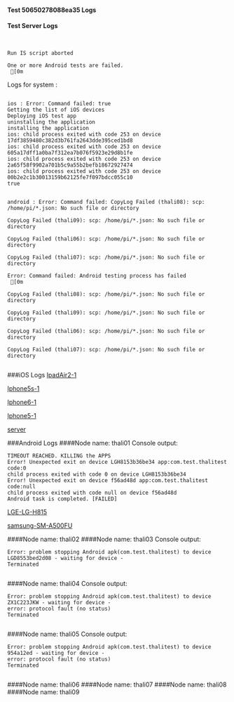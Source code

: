 #### Test 50650278088ea35 Logs

#### Test Server Logs
```

 
Run IS script aborted
 
One or more Android tests are failed.
 [0m

```


Logs for system : 
```

ios : Error: Command failed: true
Getting the list of iOS devices 
Deploying iOS test app 
uninstalling the application 
installing the application 
ios: child process exited with code 253 on device 17df3859480c382d3b761fa2643dde395ced1bd8 
ios: child process exited with code 253 on device 605a17dff1a0ba7f312ea7b076f5923e29d8b1fe 
ios: child process exited with code 253 on device 2a65f58f9902a701b5c9a55b2befb18672927474 
ios: child process exited with code 253 on device 00b2e2c1b30013159b62125fe7f097bdcc055c10 
true


android : Error: Command failed: CopyLog Failed (thali08): scp: /home/pi/*.json: No such file or directory

CopyLog Failed (thali09): scp: /home/pi/*.json: No such file or directory

CopyLog Failed (thali06): scp: /home/pi/*.json: No such file or directory

CopyLog Failed (thali07): scp: /home/pi/*.json: No such file or directory

Error: Command failed: Android testing process has failed
 [0m

CopyLog Failed (thali08): scp: /home/pi/*.json: No such file or directory

CopyLog Failed (thali09): scp: /home/pi/*.json: No such file or directory

CopyLog Failed (thali06): scp: /home/pi/*.json: No such file or directory

CopyLog Failed (thali07): scp: /home/pi/*.json: No such file or directory


```
###iOS Logs
[IpadAir2-1](https://github.com/ThaliTester/TestResults/blob/50650278088ea35_Enable_UnitTest_tobybrad/iOS_IpadAir2-1.md)

[Iphone5s-1](https://github.com/ThaliTester/TestResults/blob/50650278088ea35_Enable_UnitTest_tobybrad/iOS_Iphone5s-1.md)

[Iphone6-1](https://github.com/ThaliTester/TestResults/blob/50650278088ea35_Enable_UnitTest_tobybrad/iOS_Iphone6-1.md)

[Iphone5-1](https://github.com/ThaliTester/TestResults/blob/50650278088ea35_Enable_UnitTest_tobybrad/iOS_Iphone5-1.md)

[server](https://github.com/ThaliTester/TestResults/blob/50650278088ea35_Enable_UnitTest_tobybrad/iOS_server.md)


###Android Logs
####Node name: thali01
Console output:
```
TIMEOUT REACHED. KILLING the APPS
Error! Unexpected exit on device LGH8153b36be34 app:com.test.thalitest code:0 
child process exited with code 0 on device LGH8153b36be34 
Error! Unexpected exit on device f56ad48d app:com.test.thalitest code:null 
child process exited with code null on device f56ad48d 
Android task is completed. [FAILED]
```
[LGE-LG-H815](https://github.com/ThaliTester/TestResults/blob/50650278088ea35_Enable_UnitTest_tobybrad/thali01_LGE-LG-H815.md)

[samsung-SM-A500FU](https://github.com/ThaliTester/TestResults/blob/50650278088ea35_Enable_UnitTest_tobybrad/thali01_samsung-SM-A500FU.md)

####Node name: thali02
####Node name: thali03
Console output:
```
Error: problem stopping Android apk(com.test.thalitest) to device LGD8553bed2d08 - waiting for device -
Terminated
 
```
####Node name: thali04
Console output:
```
Error: problem stopping Android apk(com.test.thalitest) to device ZX1C223JKW - waiting for device -
error: protocol fault (no status)
Terminated
 
```
####Node name: thali05
Console output:
```
Error: problem stopping Android apk(com.test.thalitest) to device 954a12ed - waiting for device -
error: protocol fault (no status)
Terminated
 
```
####Node name: thali06
####Node name: thali07
####Node name: thali08
####Node name: thali09



